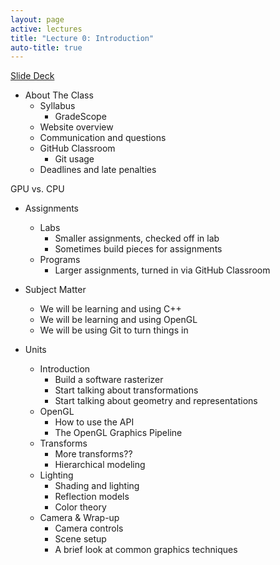 ```yaml
---
layout: page
active: lectures
title: "Lecture 0: Introduction"
auto-title: true
---
```



<a href="https://docs.google.com/presentation/d/1D_htUiKc0UhsAPWfNC6GqLFaIGWDT9Q0uGryFbODB9s/edit?usp=sharing" class="btn btn-info">Slide Deck</a>


- About The Class
  - Syllabus
    - GradeScope
  - Website overview
  - Communication and questions
  - GitHub Classroom
    - Git usage
  - Deadlines and late penalties

GPU vs. CPU

- Assignments
  - Labs
    - Smaller assignments, checked off in lab
    - Sometimes build pieces for assignments
  - Programs
    - Larger assignments, turned in via GitHub Classroom

- Subject Matter
  - We will be learning and using C++
  - We will be learning and using OpenGL
  - We will be using Git to turn things in

- Units
  - Introduction
    - Build a software rasterizer
    - Start talking about transformations
    - Start talking about geometry and representations
  - OpenGL
    - How to use the API
    - The OpenGL Graphics Pipeline
  - Transforms
    - More transforms??
    - Hierarchical modeling
  - Lighting
    - Shading and lighting
    - Reflection models
    - Color theory
  - Camera & Wrap-up
    - Camera controls
    - Scene setup
    - A brief look at common graphics techniques

